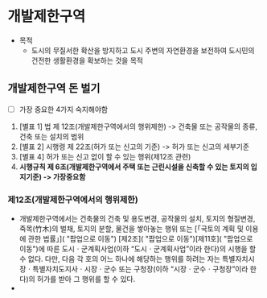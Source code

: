 # 개발제한구역

* 목적
  * 도시의 무질서한 확산을 방지하고 도시 주변의 자연환경을 보전하여 도시민의 건전한 생활환경을 확보하는 것을 목적

## 개발제한구역 돈 벌기

* [ ]  가장 중요한 4가지 숙지해야함

1. [별표 1] 법 제 12조(개발제한구역에서의 행위제한) -> 건축물 또는 공작물의 종류, 건축 또는 설치의 범위
2. [별표 2] 시행령 제 22조(허가 또는 신고의 기준) -> 허가 또는 신고의 세부기준
3. [별표 4] 허가 또는 신고 없이 할 수 있는 행위(제12조 관련)
4. **시행규칙 제 6조(개발제한구역에서 주택 또는 근린시설을 신축할 수 있는 토지의 입지기준) -> 가장중요함**


### 제12조(개발제한구역에서의 행위제한)

* 개발제한구역에서는 건축물의 건축 및 용도변경, 공작물의 설치, 토지의 형질변경, 죽목(竹木)의 벌채, 토지의 분할, 물건을 쌓아놓는 행위 또는 [「국토의 계획 및 이용에 관한 법률」]( "팝업으로 이동") [제2조]( "팝업으로 이동")[제11호]( "팝업으로 이동")에 따른 도시ㆍ군계획사업(이하 “도시ㆍ군계획사업”이라 한다)의 시행을 할 수 없다. 다만, 다음 각 호의 어느 하나에 해당하는 행위를 하려는 자는 특별자치시장ㆍ특별자치도지사ㆍ시장ㆍ군수 또는 구청장(이하 “시장ㆍ군수ㆍ구청장”이라 한다)의 허가를 받아 그 행위를 할 수 있다.
*
